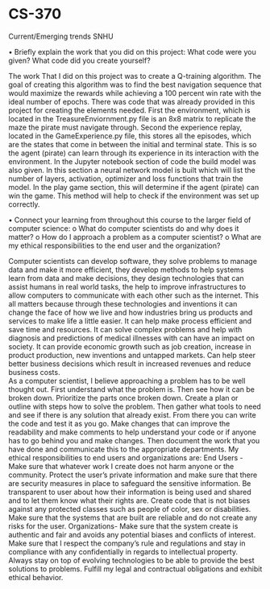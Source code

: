 # CS-370
Current/Emerging trends SNHU


•	Briefly explain the work that you did on this project: What code were you given? What code did you create yourself?

The work That I did on this project was to create a Q-training algorithm.  The goal of creating this algorithm was to find the best navigation sequence that would maximize the rewards while achieving a 100 percent win rate with the ideal number of epochs.  There was code that was already provided in this project for creating the elements needed. First the environment, which is located in the TreasureEnviornment.py file is an 8x8 matrix to replicate the maze the pirate must navigate through. Second the experience replay, located in the GameExperience.py file, this stores all the episodes, which are the states that come in between the initial and terminal state. This is so the agent (pirate) can learn through its experience in its interaction with the environment.  In the Jupyter notebook section of code the build model was also given.  In this section a neural network model is built which will list the number of layers, activation, optimizer and loss functions that train the model.  In the play game section, this will determine if the agent (pirate) can win the game. This method will help to check if the environment was set up correctly. 

•	Connect your learning from throughout this course to the larger field of computer science:
o	What do computer scientists do and why does it matter?
o	How do I approach a problem as a computer scientist?
o	What are my ethical responsibilities to the end user and the organization?

Computer scientists can develop software, they solve problems to manage data and make it more efficient, they develop methods to help systems learn from data and make decisions, they design technologies that can assist humans in real world tasks, the help to improve infrastructures to allow computers to communicate with each other such as the internet.  This all matters because through these technologies and inventions it can change the face of how we live and how industries bring us products and services to make life a little easier.  It can help make process efficient and save time and resources. It can solve complex problems and help with diagnosis and predictions of medical illnesses with can have an impact on society.  It can provide economic growth such as job creation, increase in product production, new inventions and untapped markets. Can help steer better business decisions which result in increased revenues and reduce business costs.   
As a computer scientist, I believe approaching a problem has to be well thought out.  First understand what the problem is. Then see how it can be broken down. Prioritize the parts once broken down. Create a plan or outline with steps how to solve the problem. Then gather what tools to need and see if there is any solution that already exist. From there you can write the code and test it as you go.  Make changes that can improve the readability and make comments to help understand your code or if anyone has to go behind you and make changes.  Then document the work that you have done and communicate this to the appropriate departments. 
My ethical responsibilities to end users and organizations are:
End Users - Make sure that whatever work I create does not harm anyone or the community. Protect the user’s private information and make sure that there are security measures in place to safeguard the sensitive information. Be transparent to user about how their information is being used and shared and to let them know what their rights are. Create code that is not biases against any protected classes such as people of color, sex or disabilities. Make sure that the systems that are built are reliable and do not create any risks for the user. 
Organizations- Make sure that the system create is authentic and fair and avoids any potential biases and conflicts of interest.  Make sure that I respect the company’s rule and regulations and stay in compliance with any confidentially in regards to intellectual property. Always stay on top of evolving technologies to be able to provide the best solutions to problems.  Fulfill my legal and contractual obligations and exhibit ethical behavior. 
